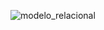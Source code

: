 ![modelo_relacional](https://github.com/ccoutob/petcare-api/assets/126828978/b1efdafe-b3bf-41c8-bb55-f14f13062fa7)
